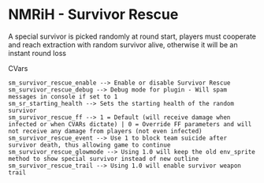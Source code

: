 # NMRiH - Survivor Rescue
A special survivor is picked randomly at round start, players must cooperate and reach extraction with random survivor alive, otherwise it will be an instant round loss


CVars

    sm_survivor_rescue_enable --> Enable or disable Survivor Rescue
    sm_survivor_rescue_debug --> Debug mode for plugin - Will spam messages in console if set to 1
    sm_sr_starting_health --> Sets the starting health of the random survivor
    sm_survivor_rescue_ff --> 1 = Default (will receive damage when infected or when CVARs dictate) | 0 = Override FF parameters and will not receive any damage from players (not even infected)
    sm_survivor_rescue_event --> Use 1 to block team suicide after survivor death, thus allowing game to continue
    sm_survivor_rescue_glowmode --> Using 1.0 will keep the old env_sprite method to show special survivor instead of new outline
    sm_survivor_rescue_trail --> Using 1.0 will enable survivor weapon trail
